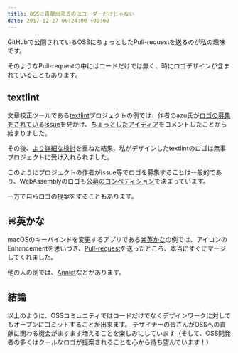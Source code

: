 ```yaml
---
title: OSSに貢献出来るのはコーダーだけじゃない
date: 2017-12-27 00:24:00 +09:00
---
```


GitHubで公開されているOSSにちょっとしたPull-requestを送るのが私の趣味です。

そのようなPull-requestの中にはコードだけでは無く、時にロゴデザインが含まれていることもあります。

## textlint
文章校正ツールである[textlint](https://textlint.github.io/)プロジェクトの例では、作者のazu氏が[ロゴの募集をされているIssue](https://github.com/textlint/textlint/issues/56)を見かけ、[ちょっとしたアイディア](https://github.com/textlint/textlint/issues/56#issuecomment-160050653)をコメントしたことから始まりました。

その後、[より詳細な検討](https://github.com/textlint/media/pull/1)を重ねた結果、私がデザインしたtextlintのロゴは無事プロジェクトに受け入れられました。

このようにプロジェクトの作者がIssue等でロゴを募集することは一般的であり、WebAssemblyのロゴも[公募のコンペティション](https://github.com/WebAssembly/design/issues/112)で決まっています。

一方で自らロゴの提案をすることもあります。

## ⌘英かな
macOSのキーバインドを変更するアプリである[⌘英かな](https://ei-kana.appspot.com/)の例では、アイコンのEnhancementを思いつき、[Pull-request](https://github.com/iMasanari/cmd-eikana/pull/5)を送ったところ、本当にすぐにマージしてくれました。

他の人の例では、[Annict](https://github.com/annict/annict/issues/120)などがあります。

## 結論
以上のように、OSSコミュニティではコードだけでなくデザインワークに対してもオープンにコミットすることが出来ます。
デザイナーの皆さんがOSSへの貢献に関わる機会がますます増えることを楽しみにしています（そして、OSS開発者の多くはクールなロゴが提案されることを心から待ち望んでいます！）